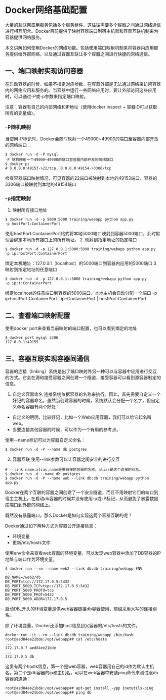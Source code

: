 # Docker网络基础配置
大量的互联网应用服务包括多个服务组件，这往往需要多个容器之间通过网络通信进行相互配合。Docker目前提供了映射容器端口到宿主机器和容器互联机制来为容器提供网络服务。

本文讲解如何使用Docker的网络功能。包括使用端口映射机制来将容器内应用服务提供给外部网络，以及通过容器互联让多个容器之间进行快捷的网络通信。

## 一、端口映射实现访问容器
在启动容器的时候，如果不指定对应参数，在容器外部是无法通过网络来访问容器内的网络应用和服务的。当容器中运行一些网络应用时，要让外部访问这些应用时，可以通过-P或-p参数来指定端口映射。

注意：容器有自己的内部网络和IP地址（使用docker inspect + 容器ID可以获取所有的变量值）。

### -P随机映射

当使用-P标记时，Docker会随时映射一个49000~49900的端口至容器内部开放的网络端口：
```
$ docker run -d -P mysql
-P 随机映射一个49000~49900的端口至容器内部开发的网络端口
$ docker ps
# 0.0.0.0:49153->22/tcp, 0.0.0.0:49154->3306/tcp
```
检查容器端口映射情况，可见容器的22端口被映射到本地的49153端口，容器的3306端口被映射到本地的49154端口

### -p指定映射
1. 映射所有接口地址
```
$ docker run -d -p 5000:5000 training/webapp python app.py
-p hostPort:ContainerPort
```
使用hostPort:ContainerPort格式将本地5000端口映射到容器5000端口，此时默认会绑定本地所有接口上的所有地址。
2. 映射到指定地址的指定端口
```
$ docker run -d -p 127.0.0.1:5000:5000 training/webapp python app.py
-p ip:hostPort:ContainerPort
```
绑定本机地址：127.0.0.1（localhost）的5000端口到容器内应用的5000端口
3. 映射到指定地址的任意端口
```
$ docker run -d -p 127.0.0.1::5000 training/webapp python app.py
-p ip:t:ContainerPort
```
绑定localhost的任意端口到容器的5000端口，本地主机会自动分配一个端口
-p ip:hostPort:ContainerPort | ip::ContainerPort | hostPort:ContainerPort

## 二、查看端口映射配置
使用docker port来查看当前映射的端口配置，也可以看到绑定的地址
```
$ docker port mysql 3306
127.0.0.1:49155
```
## 三、容器互联实现容器间通信
容器的连接（linking）系统是出了端口映射外另一种可以与容器中应用进行交互的方式。它会在源和接受容器之间创建一个隧道，接受容器可以看到源容器制定的信息。
1. 自定义容器命名
连接系统依据容器的名称来执行。因此，首先需要自定义一个好记的容器命名。虽然当创建容器的时候，系统默认会分配一个名字，但自定义命名容器有两个好处：
  * 自定义的明明，比较好记，比如一个Web应用容器，我们可以给它起名叫web。
  * 当要连接其他容器的时候，可以作为一个有用的参考点。

使用--name标记可以为容器自定义命名：
```
$ docker run -d -P --name db postgres
```
2. 容器互联
使用--link参数可以让容器之间安全的进行交互
```
# --link name:alias,name是要链接的容器的名称，alias是这个连接的别名。
$ docker run -d --name db postgres
$ docker run -d -P --name web --link db:db training/webapp python app.py
```
Docker在两个互联的容器之间创建了一个安全隧道，而且不用映射它们的端口到宿主主机上。在启动db容器的时候并没有使用-p或-P标记，从而避免了暴露数据库端口到外部的网络上。

既然没有暴露端口，那么Docker是如何实现这两个容器互联的呢？

Docker通过如下两种方式为容器公开连接信息：
 * 环境变量
 * 更新/etc/hosts文件

使用env命令来查看web容器的环境变量，可以发现web容器中添加了DB容器的IP地址与端口作为环境变量。
```
$ docker run --rm --name web2 --link db:db training/webapp ENV
...
DB_NAME=/web2/db
DB_PORT=tcp://172.17.0.5:5432
DB_PORT_5000_TCP=tcp://172.17.0.5:5432
DB_PORT_5000_PROTO=tcp
DB_PORT_5000_PROT=5432
DB_PORT_5000_ADDR=172.17.0.5
```
启动DB_开头的环境变量是供web容器链接db容器使用，前缀采用大写的连接别名。

除了环境变量，Docker还添加host信息到父容器的/etc/hosts的文件。
```
docker run -it --rm --link db:db training/webapp /bin/bash
root@aed84ee21bde:/opt/webapp## cat /etc/hosts
...
172.17.0.7 aed84ee21bde
...
172.17.0.5 db
```
这里有两个hosts信息，第一个是web容器，web容器用自己的id作为默认主机名，第二个是db容器的ip和主机名。可以在web容器中安装ping命令来测试跟db容器的连通：
```
root@aed84ee21bde:/opt/webapp## apt-get install -ypp inetutils-ping
root@aed84ee21bde:/opt/webapp## ping db
```
